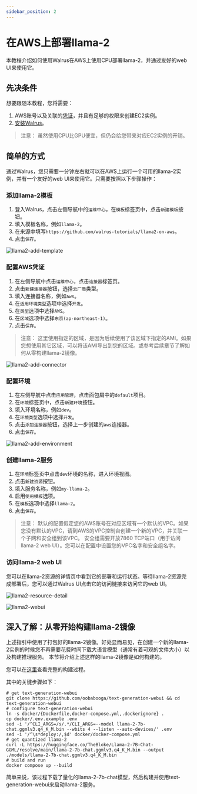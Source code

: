 ```yaml
---
sidebar_position: 2
---
```


# 在AWS上部署llama-2

本教程介绍如何使用Walrus在AWS上使用CPU部署llama-2，并通过友好的web UI来使用它。

## 先决条件

想要跟随本教程，您将需要：

1. AWS账号以及关联的[凭证](https://docs.aws.amazon.com/general/latest/gr/aws-sec-cred-types.html)，并且有足够的权限来创建EC2实例。
2. [安装Walrus](/deploy/standalone)。

> 注意：
> 虽然使用CPU比GPU便宜，但仍会给您带来对应EC2实例的开销。

## 简单的方式

通过Walrus，您只需要一分钟左右就可以在AWS上运行一个可用的llama-2实例，并有一个友好的web UI来使用它。只需要按照以下步骤操作：

### 添加llama-2模板
1. 登入Walrus，点击左侧导航中的`运维中心`，在`模板`标签页中，点击`新建模板`按钮。
2. 填入模板名称，例如`llama-2`。
3. 在来源中填写`https://github.com/walrus-tutorials/llama2-on-aws`。
4. 点击`保存`。

![llama2-add-template](/img/v0.6.0/tutorials/llama2-on-aws/llama2-add-template-cn.png)

### 配置AWS凭证
1. 在左侧导航中点击`运维中心`，点击`连接器`标签页。
2. 点击`新建连接器`按钮，选择`云厂商`类型。
3. 填入连接器名称，例如`aws`。
4. 在`适用环境类型`选项中选择`开发`。
5. 在`类型`选项中选择`AWS`。
6. 在`区域`选项中选择`东京(ap-northeast-1)`。
7. 点击`保存`。

> 注意：
> 这里使用指定的区域，是因为后续使用了该区域下指定的AMI。如果您想使用其它区域，可以将该AMI导出到您的区域。或参考后续章节了解如何从零构建llama-2镜像。

![llama2-add-connector](/img/v0.6.0/tutorials/llama2-on-aws/llama2-add-connector-cn.png)

### 配置环境

1. 在左侧导航中点击`应用管理`，点击面包屑中的`default`项目。
2. 在`环境`标签页中，点击`新建环境`按钮。
3. 填入环境名称，例如`dev`。
4. 在`环境类型`选项中选择`开发`。
5. 点击`添加连接器`按钮，选择上一步创建的`aws`连接器。
6. 点击`保存`。

![llama2-add-environment](/img/v0.6.0/tutorials/llama2-on-aws/llama2-add-environment-cn.png)

### 创建llama-2服务
1. 在`环境`标签页中点击`dev`环境的名称，进入环境视图。
2. 点击`新建资源`按钮。
3. 填入服务名称，例如`my-llama-2`。
4. 启用`使用模板`选项。
5. 在`模板`选项中选择`llama-2`。
6. 点击`保存`。

> 注意：
> 默认的配置假定您的AWS账号在对应区域有一个默认的VPC。如果您没有默认的VPC，请到AWS的VPC控制台创建一个新的VPC，并关联一个子网和安全组到该VPC。
> 安全组需要开放7860 TCP端口（用于访问llama-2 web UI）。您可以在配置中设置您的VPC名字和安全组名字。

### 访问llama-2 web UI

您可以在llama-2资源的详情页中看到它的部署和运行状态。等待llama-2资源完成部署后，您可以通过Walrus UI点击它的访问链接来访问它的web UI。

![llama2-resource-detail](/img/v0.6.0/tutorials/llama2-on-aws/llama2-resource-detail-cn.png)

![llama2-webui](/img/v0.6.0/tutorials/llama2-on-aws/llama2-web-ui.png)

## 深入了解：从零开始构建llama-2镜像

上述指引中使用了打包好的llama-2镜像。好处显而易见，在创建一个新的llama-2实例的时候您不再需要花费时间下载大语言模型（通常有着可观的文件大小）以及构建推理服务。
本节将介绍上述这样的llama-2镜像是如何构建的。

您可以在[这里](https://github.com/walrus-tutorials/llama2-on-aws/blob/build/main.tf)查看完整的构建过程。

其中的关键步骤如下：

```shell
# get text-generation-webui
git clone https://github.com/oobabooga/text-generation-webui && cd text-generation-webui
# configure text-generation-webui
ln -s docker/{Dockerfile,docker-compose.yml,.dockerignore} .
cp docker/.env.example .env
sed -i '/^CLI_ARGS=/s/.*/CLI_ARGS=--model llama-2-7b-chat.ggmlv3.q4_K_M.bin --wbits 4 --listen --auto-devices/' .env
sed -i '/^\s*deploy:/,$d' docker/docker-compose.yml
# get quantized llama-2
curl -L https://huggingface.co/TheBloke/Llama-2-7B-Chat-GGML/resolve/main/llama-2-7b-chat.ggmlv3.q4_K_M.bin --output ./models/llama-2-7b-chat.ggmlv3.q4_K_M.bin
# build and run
docker compose up --build
```

简单来说，该过程下载了量化的llama-2-7b-chat模型，然后构建并使用text-generation-webui来启动llama-2服务。